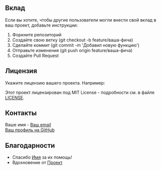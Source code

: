 ## Вклад

Если вы хотите, чтобы другие пользователи могли внести свой вклад в ваш проект, добавьте инструкции:

1. Форкните репозиторий
2. Создайте свою ветку (git checkout -b feature/ваша-фича)
3. Сделайте коммит (git commit -m 'Добавил новую функцию')
4. Отправьте изменения (git push origin feature/ваша-фича)
5. Создайте Pull Request

## Лицензия

Укажите лицензию вашего проекта. Например:

Этот проект лицензирован под MIT License - подробности см. в файле [LICENSE](LICENSE).

## Контакты

Ваше имя - [Ваш email](mailto:ваш_email@example.com)  
[Ваш профиль на GitHub](https://github.com/ваш_пользователь)

## Благодарности

- Спасибо [Имя](https://github.com/пользователь) за их помощь!
- Вдохновение от [Проект](https://github.com/проект)
